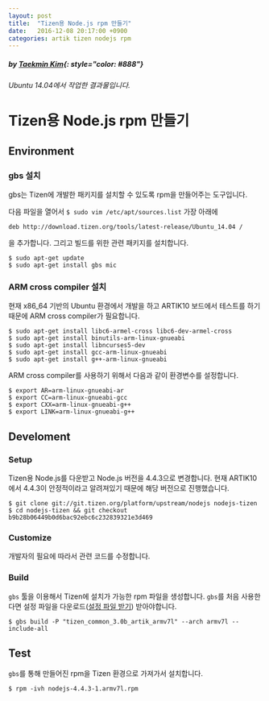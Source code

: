 ```yaml
---
layout: post
title:  "Tizen용 Node.js rpm 만들기"
date:   2016-12-08 20:17:00 +0900
categories: artik tizen nodejs rpm
---
```


##### *by [Taekmin Kim](https://github.com/tantara)*{: style="color: #888"}

*Ubuntu 14.04에서 작업한 결과물입니다.*

# Tizen용 Node.js rpm 만들기

## Environment
 
### gbs 설치
 
 gbs는 Tizen에 개발한 패키지를 설치할 수 있도록 rpm을 만들어주는 도구입니다.
 
 다음 파일을 열어서 ```$ sudo vim /etc/apt/sources.list``` 가장 아래에

 ```deb http://download.tizen.org/tools/latest-release/Ubuntu_14.04 /```
 
 을 추가합니다. 그리고 빌드를 위한 관련 패키지를 설치합니다.
 
 ```
 $ sudo apt-get update
 $ sudo apt-get install gbs mic
 ```

### ARM cross compiler 설치

현재 x86_64 기반의 Ubuntu 환경에서 개발을 하고 ARTIK10 보드에서 테스트를 하기 때문에 ARM cross compiler가 필요합니다.

```
$ sudo apt-get install libc6-armel-cross libc6-dev-armel-cross
$ sudo apt-get install binutils-arm-linux-gnueabi
$ sudo apt-get install libncurses5-dev
$ sudo apt-get install gcc-arm-linux-gnueabi
$ sudo apt-get install g++-arm-linux-gnueabi
```

ARM cross compiler를 사용하기 위해서 다음과 같이 환경변수를 설정합니다.

```
$ export AR=arm-linux-gnueabi-ar
$ export CC=arm-linux-gnueabi-gcc
$ export CXX=arm-linux-gnueabi-g++
$ export LINK=arm-linux-gnueabi-g++
```

## Develoment

### Setup

Tizen용 Node.js를 다운받고 Node.js 버전을 4.4.3으로 변경합니다. 현재 ARTIK10에서 4.4.3이 안정적이라고 알려져있기 때문에 해당 버전으로 진행했습니다.

```
$ git clone git://git.tizen.org/platform/upstream/nodejs nodejs-tizen
$ cd nodejs-tizen && git checkout b9b28b06449b0d6bac92ebc6c232839321e3d469
```

### Customize

개발자의 필요에 따라서 관련 코드를 수정합니다.

### Build

```gbs``` 툴을 이용해서 Tizen에 설치가 가능한 rpm 파일을 생성합니다. ```gbs```를 처음 사용한다면 설정 파일을 다운로드([설정 파일 받기](https://gist.github.com/tantara/6710819d341af3600aebc27b187de2cb)) 받아야합니다.

```
$ gbs build -P "tizen_common_3.0b_artik_armv7l" --arch armv7l --include-all
```

## Test

```gbs```를 통해 만들어진 rpm을 Tizen 환경으로 가져가서 설치합니다.

```
$ rpm -ivh nodejs-4.4.3-1.armv7l.rpm
```
